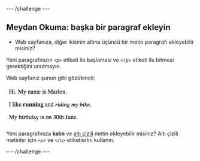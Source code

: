 \--- /challenge \---

## Meydan Okuma: başka bir paragraf ekleyin

- Web sayfanıza, diğer ikisinin altına üçüncü bir metin paragrafı ekleyebilir misiniz?

Yeni paragrafınızın `<p>` etiketi ile başlaması ve `</p>` etiketi ile bitmesi gerektiğini unutmayın.

Web sayfanız şunun gibi gözükmeli:

![ekran görüntüsü](images/birthday-paragraph.png)

Yeni paragrafınıza **kalın** ve <u>altı çizili</u> metin ekleyebilir misiniz? Altı çizili metinler için `<u>` ve `</u>` etiketlerini kullanın.

\--- /challenge \---